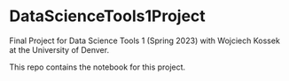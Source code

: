 # DataScienceTools1Project
Final Project for Data Science Tools 1 (Spring 2023) with Wojciech Kossek at the University of Denver.

This repo contains the notebook for this project. 
